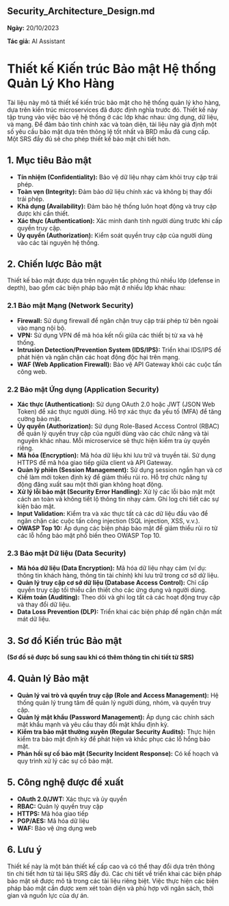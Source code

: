 ## Security_Architecture_Design.md

**Ngày:** 20/10/2023

**Tác giả:** AI Assistant


# Thiết kế Kiến trúc Bảo mật Hệ thống Quản Lý Kho Hàng

Tài liệu này mô tả thiết kế kiến trúc bảo mật cho hệ thống quản lý kho hàng, dựa trên kiến trúc microservices đã được định nghĩa trước đó.  Thiết kế này tập trung vào việc bảo vệ hệ thống ở các lớp khác nhau: ứng dụng, dữ liệu, và mạng.  Để đảm bảo tính chính xác và toàn diện, tài liệu này giả định một số yêu cầu bảo mật dựa trên thông lệ tốt nhất và BRD mẫu đã cung cấp.  Một SRS đầy đủ sẽ cho phép thiết kế bảo mật chi tiết hơn.


## 1. Mục tiêu Bảo mật

* **Tín nhiệm (Confidentiality):** Bảo vệ dữ liệu nhạy cảm khỏi truy cập trái phép.
* **Toàn vẹn (Integrity):** Đảm bảo dữ liệu chính xác và không bị thay đổi trái phép.
* **Khả dụng (Availability):** Đảm bảo hệ thống luôn hoạt động và truy cập được khi cần thiết.
* **Xác thực (Authentication):** Xác minh danh tính người dùng trước khi cấp quyền truy cập.
* **Ủy quyền (Authorization):** Kiểm soát quyền truy cập của người dùng vào các tài nguyên hệ thống.


## 2. Chiến lược Bảo mật

Thiết kế bảo mật được dựa trên nguyên tắc phòng thủ nhiều lớp (defense in depth), bao gồm các biện pháp bảo mật ở nhiều lớp khác nhau:

### 2.1 Bảo mật Mạng (Network Security)

* **Firewall:** Sử dụng firewall để ngăn chặn truy cập trái phép từ bên ngoài vào mạng nội bộ.
* **VPN:** Sử dụng VPN để mã hóa kết nối giữa các thiết bị từ xa và hệ thống.
* **Intrusion Detection/Prevention System (IDS/IPS):** Triển khai IDS/IPS để phát hiện và ngăn chặn các hoạt động độc hại trên mạng.
* **WAF (Web Application Firewall):** Bảo vệ API Gateway khỏi các cuộc tấn công web.


### 2.2 Bảo mật Ứng dụng (Application Security)

* **Xác thực (Authentication):** Sử dụng OAuth 2.0 hoặc JWT (JSON Web Token) để xác thực người dùng.  Hỗ trợ xác thực đa yếu tố (MFA) để tăng cường bảo mật.
* **Ủy quyền (Authorization):** Sử dụng Role-Based Access Control (RBAC) để quản lý quyền truy cập của người dùng vào các chức năng và tài nguyên khác nhau.  Mỗi microservice sẽ thực hiện kiểm tra ủy quyền riêng.
* **Mã hóa (Encryption):** Mã hóa dữ liệu khi lưu trữ và truyền tải. Sử dụng HTTPS để mã hóa giao tiếp giữa client và API Gateway.
* **Quản lý phiên (Session Management):** Sử dụng session ngắn hạn và cơ chế làm mới token định kỳ để giảm thiểu rủi ro.  Hỗ trợ chức năng tự động đăng xuất sau một thời gian không hoạt động.
* **Xử lý lỗi bảo mật (Security Error Handling):** Xử lý các lỗi bảo mật một cách an toàn và không tiết lộ thông tin nhạy cảm.  Ghi log chi tiết các sự kiện bảo mật.
* **Input Validation:** Kiểm tra và xác thực tất cả các dữ liệu đầu vào để ngăn chặn các cuộc tấn công injection (SQL injection, XSS, v.v.).
* **OWASP Top 10:** Áp dụng các biện pháp bảo mật để giảm thiểu rủi ro từ các lỗ hổng bảo mật phổ biến theo OWASP Top 10.


### 2.3 Bảo mật Dữ liệu (Data Security)

* **Mã hóa dữ liệu (Data Encryption):** Mã hóa dữ liệu nhạy cảm (ví dụ: thông tin khách hàng, thông tin tài chính) khi lưu trữ trong cơ sở dữ liệu.
* **Quản lý truy cập cơ sở dữ liệu (Database Access Control):**  Chỉ cấp quyền truy cập tối thiểu cần thiết cho các ứng dụng và người dùng.
* **Kiểm toán (Auditing):** Theo dõi và ghi log tất cả các hoạt động truy cập và thay đổi dữ liệu.
* **Data Loss Prevention (DLP):** Triển khai các biện pháp để ngăn chặn mất mát dữ liệu.


## 3. Sơ đồ Kiến trúc Bảo mật

**(Sơ đồ sẽ được bổ sung sau khi có thêm thông tin chi tiết từ SRS)**


## 4. Quản lý Bảo mật

* **Quản lý vai trò và quyền truy cập (Role and Access Management):** Hệ thống quản lý trung tâm để quản lý người dùng, nhóm, và quyền truy cập.
* **Quản lý mật khẩu (Password Management):**  Áp dụng các chính sách mật khẩu mạnh và yêu cầu thay đổi mật khẩu định kỳ.
* **Kiểm tra bảo mật thường xuyên (Regular Security Audits):** Thực hiện kiểm tra bảo mật định kỳ để phát hiện và khắc phục các lỗ hổng bảo mật.
* **Phản hồi sự cố bảo mật (Security Incident Response):**  Có kế hoạch và quy trình xử lý các sự cố bảo mật.


## 5. Công nghệ được đề xuất

* **OAuth 2.0/JWT:** Xác thực và ủy quyền
* **RBAC:** Quản lý quyền truy cập
* **HTTPS:** Mã hóa giao tiếp
* **PGP/AES:** Mã hóa dữ liệu
* **WAF:** Bảo vệ ứng dụng web


## 6. Lưu ý

Thiết kế này là một bản thiết kế cấp cao và có thể thay đổi dựa trên thông tin chi tiết hơn từ tài liệu SRS đầy đủ.  Các chi tiết về triển khai các biện pháp bảo mật sẽ được mô tả trong các tài liệu riêng biệt.  Việc thực hiện các biện pháp bảo mật cần được xem xét toàn diện và phù hợp với ngân sách, thời gian và nguồn lực của dự án.